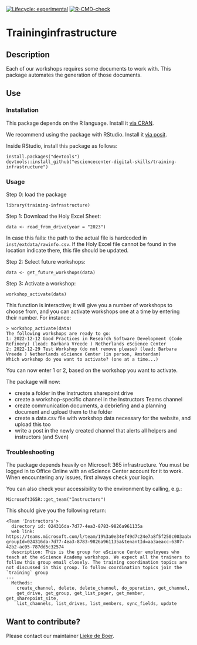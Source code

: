 [![Lifecycle: experimental](https://img.shields.io/badge/lifecycle-experimental-orange.svg)](https://lifecycle.r-lib.org/articles/stages.html#experimental)
[![R-CMD-check](https://github.com/esciencecenter-digital-skills/training-infrastructure/workflows/R-CMD-check/badge.svg)](https://github.com/esciencecenter-digital-skills/training-infrastructure/actions)

# Traininginfrastructure

## Description

Each of our workshops requires some documents to work with.
This package automates the generation of those documents.

## Use

### Installation
This package depends on the R language. Install it [via CRAN](https://cran.r-project.org/).

We recommend using the package with RStudio. Install it [via posit](https://posit.co/downloads/).

Inside RStudio, install this package as follows:
```
install.packages("devtools")
devtools::install_github("esciencecenter-digital-skills/training-infrastructure")
```

### Usage

Step 0: load the package
```
library(training-infrastructure)
```

Step 1: Download the Holy Excel Sheet:
```
data <- read_from_drive(year = "2023")
```
In case this fails: the path to the actual file is hardcoded in
`inst/extdata/rawinfo.csv`. If the Holy Excel file cannot be found
in the location indicate there, this file should be updated.


Step 2: Select future workshops:
```
data <- get_future_workshops(data)
```

Step 3: Activate a workshop:
```
workshop_activate(data)
```
This function is interactive; it will give you a number of workshops to choose
from, and you can activate workshops one at a time by entering their number.
For instance:

```
> workshop_activate(data)
The following workshops are ready to go:
1: 2022-12-12 Good Practices in Research Software Development (Code Refinery) (lead: Barbara Vreede ) Netherlands eScience Center
2: 2022-12-29 Test Workshop (do not remove please) (lead: Barbara Vreede ) Netherlands eScience Center (in person, Amsterdam)
Which workshop do you want to activate? (one at a time...)
```
You can now enter 1 or 2, based on the workshop you want to activate.

The package will now:
- create a folder in the Instructors sharepoint drive
- create a workshop-specific channel in the Instructors Teams channel
- create communication documents, a debriefing and a planning document and upload them to the folder
- create a data.csv file with workshop data necessary for the website, and upload this too
- write a post in the newly created channel that alerts all helpers and instructors (and Sven)

### Troubleshooting

The package depends heavily on Microsoft 365 infrastructure. You must be logged
in to Office Online with an eScience Center account for it to work. When
encountering any issues, first always check your login.

You can also check your accessibility to the environment by calling, e.g.:
```
Microsoft365R::get_team("Instructors")
```

This should give you the following return:
```
<Team 'Instructors'>
  directory id: 024316da-7d77-4ea3-8783-9826a961135a 
  web link: https://teams.microsoft.com/l/team/19%3a0e34ef49d7c24e7a8f5f250c003aabdc%40thread.tacv2/conversations?groupId=024316da-7d77-4ea3-8783-9826a961135a&tenantId=aa3aeacc-6307-42b2-ac05-787dd5c32574 
  description: This is the group for eScience Center employees who teach at the eScience Academy workshops. We expect all the trainers to follow this group email closely. The training coordination topics are not discussed in this group. To follow coordination topics join the `training` group 
---
  Methods:
    create_channel, delete, delete_channel, do_operation, get_channel,
    get_drive, get_group, get_list_pager, get_member, get_sharepoint_site,
    list_channels, list_drives, list_members, sync_fields, update
```


## Want to contribute?
Please contact our maintainer [Lieke de Boer](https://github.com/liekelotte).
